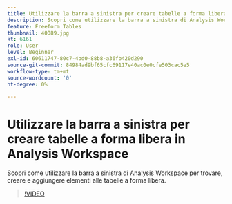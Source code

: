 ```yaml
---
title: Utilizzare la barra a sinistra per creare tabelle a forma libera in Analysis Workspace
description: Scopri come utilizzare la barra a sinistra di Analysis Workspace per trovare, creare e aggiungere elementi alle tabelle a forma libera.
feature: Freeform Tables
thumbnail: 40089.jpg
kt: 6161
role: User
level: Beginner
exl-id: 60611747-80c7-4bd0-88b8-a36fb420d290
source-git-commit: 84984ad9bf65cfc69117e40ac0e0cfe503cac5e5
workflow-type: tm+mt
source-wordcount: '0'
ht-degree: 0%

---
```


# Utilizzare la barra a sinistra per creare tabelle a forma libera in Analysis Workspace

Scopri come utilizzare la barra a sinistra di Analysis Workspace per trovare, creare e aggiungere elementi alle tabelle a forma libera.

>[!VIDEO](https://video.tv.adobe.com/v/3475916/?captions=ita&quality=12&learn=on)
